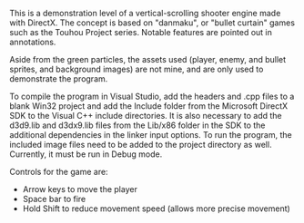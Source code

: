 This is a demonstration level of a vertical-scrolling shooter engine made with DirectX. The concept is based on "danmaku", or "bullet curtain" games such as the Touhou Project series. Notable features are pointed out in annotations.

Aside from the green particles, the assets used (player, enemy, and bullet sprites, and background images) are not mine, and are only used to demonstrate the program.

To compile the program in Visual Studio, add the headers and .cpp files to a blank Win32 project and add the Include folder from the Microsoft DirectX SDK to the Visual C++ include directories.  It is also necessary to add the d3d9.lib and d3dx9.lib files from the Lib/x86 folder in the SDK to the additional dependencies in the linker input options.  To run the program, the included image files need to be added to the project directory as well.  Currently, it must be run in Debug mode.

Controls for the game are:  
- Arrow keys to move the player  
- Space bar to fire  
- Hold Shift to reduce movement speed (allows more precise movement)
